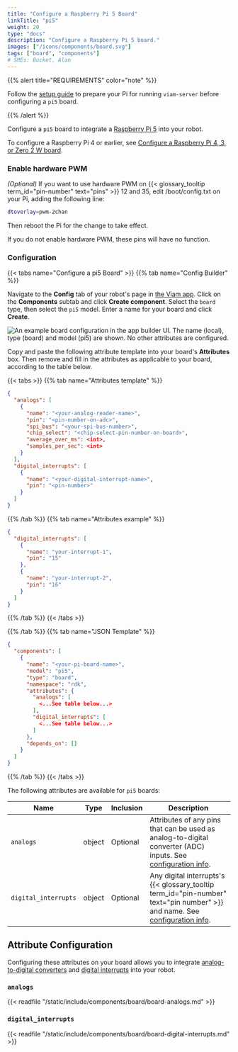 ```yaml
---
title: "Configure a Raspberry Pi 5 Board"
linkTitle: "pi5"
weight: 20
type: "docs"
description: "Configure a Raspberry Pi 5 board."
images: ["/icons/components/board.svg"]
tags: ["board", "components"]
# SMEs: Bucket, Alan
---
```


{{% alert title="REQUIREMENTS" color="note" %}}

Follow the [setup guide](/get-started/installation/prepare/rpi-setup/) to prepare your Pi for running `viam-server` before configuring a `pi5` board.

{{% /alert %}}

Configure a `pi5` board to integrate a [Raspberry Pi 5](https://www.raspberrypi.com/products/raspberry-pi-5/) into your robot.

To configure a Raspberry Pi 4 or earlier, see [Configure a Raspberry Pi 4, 3, or Zero 2 W board](/components/board/pi/).

### Enable hardware PWM

_(Optional)_ If you want to use hardware PWM on {{< glossary_tooltip term_id="pin-number" text="pins" >}} 12 and 35, edit <file>/boot/config.txt</file> on your Pi, adding the following line:

```sh {class="line-numbers linkable-line-numbers"}
dtoverlay=pwm-2chan
```

Then reboot the Pi for the change to take effect.

If you do not enable hardware PWM, these pins will have no function.

### Configuration

{{< tabs name="Configure a pi5 Board" >}}
{{% tab name="Config Builder" %}}

Navigate to the **Config** tab of your robot's page in [the Viam app](https://app.viam.com).
Click on the **Components** subtab and click **Create component**.
Select the `board` type, then select the `pi5` model.
Enter a name for your board and click **Create**.

![An example board configuration in the app builder UI. The name (local), type (board) and model (pi5) are shown. No other attributes are configured.](/components/board/pi5-ui-config.png)

Copy and paste the following attribute template into your board's **Attributes** box.
Then remove and fill in the attributes as applicable to your board, according to the table below.

{{< tabs >}}
{{% tab name="Attributes template" %}}

```json {class="line-numbers linkable-line-numbers"}
{
  "analogs": [
    {
      "name": "<your-analog-reader-name>",
      "pin": "<pin-number-on-adc>",
      "spi_bus": "<your-spi-bus-number>",
      "chip_select": "<chip-select-pin-number-on-board>",
      "average_over_ms": <int>,
      "samples_per_sec": <int>
    }
  ],
  "digital_interrupts": [
    {
      "name": "<your-digital-interrupt-name>",
      "pin": "<pin-number>"
    }
  ]
}
```

{{% /tab %}}
{{% tab name="Attributes example" %}}

```json {class="line-numbers linkable-line-numbers"}
{
  "digital_interrupts": [
    {
      "name": "your-interrupt-1",
      "pin": "15"
    },
    {
      "name": "your-interrupt-2",
      "pin": "16"
    }
  ]
}
```

{{% /tab %}}
{{< /tabs >}}

{{% /tab %}}
{{% tab name="JSON Template" %}}

```json {class="line-numbers linkable-line-numbers"}
{
  "components": [
    {
      "name": "<your-pi-board-name>",
      "model": "pi5",
      "type": "board",
      "namespace": "rdk",
      "attributes": {
        "analogs": [
          <...See table below...>
        ],
        "digital_interrupts": [
          <...See table below...>
        ]
      },
      "depends_on": []
    }
  ]
}
```

{{% /tab %}}
{{< /tabs >}}

The following attributes are available for `pi5` boards:

<!-- prettier-ignore -->
| Name | Type | Inclusion | Description |
| ---- | ---- | --------- | ----------- |
| `analogs` | object | Optional | Attributes of any pins that can be used as analog-to-digital converter (ADC) inputs. See [configuration info](#analogs). |
| `digital_interrupts` | object | Optional | Any digital interrupts's {{< glossary_tooltip term_id="pin-number" text="pin number" >}} and name. See [configuration info](#digital_interrupts). |

## Attribute Configuration

Configuring these attributes on your board allows you to integrate [analog-to-digital converters](#analogs) and [digital interrupts](#digital_interrupts) into your robot.

### `analogs`

{{< readfile "/static/include/components/board/board-analogs.md" >}}

### `digital_interrupts`

{{< readfile "/static/include/components/board/board-digital-interrupts.md" >}}
